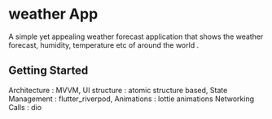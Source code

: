 # weather App

A simple yet appealing weather forecast application that shows the weather forecast, humidity,
temperature etc of around the world .

## Getting Started

Architecture : MVVM,
UI structure : atomic structure based,
State Management : flutter_riverpod,
Animations : lottie animations
Networking Calls : dio
